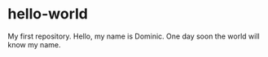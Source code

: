 # hello-world
My first repository.
Hello, my name is Dominic.  One day soon the world will know my name.
